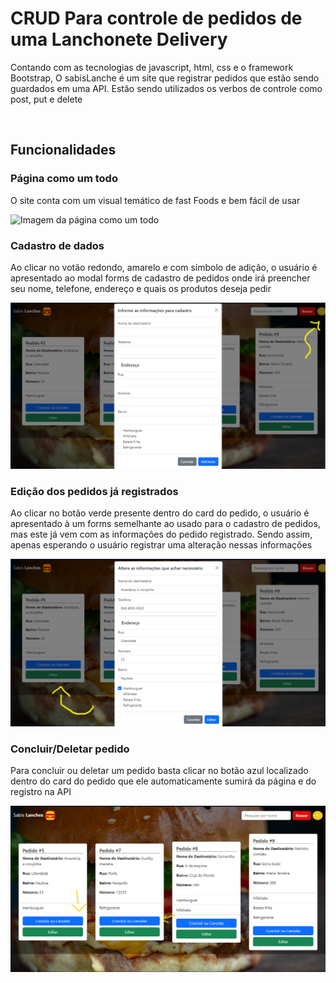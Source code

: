 <h1>CRUD Para controle de pedidos de uma Lanchonete Delivery</h1>

<p>Contando com as tecnologias de javascript, html, css e o framework Bootstrap, O sabisLanche é um site que registrar pedidos que estão sendo guardados em uma API. Estão sendo utilizados os verbos de controle como post, put e delete</p>
<br>
<h2>Funcionalidades</h2>
<h3>Página como um todo</h3>
<p>O site conta com um visual temático de fast Foods e bem fácil de usar</p>
<img src ="./assets/midias-README/página.png" alt="Imagem da página como um todo">
<h3>Cadastro de dados</h3>
<p>Ao clicar no votão redondo, amarelo e com símbolo de adição, o usuário é apresentado ao modal forms de cadastro de pedidos onde irá preencher seu nome, telefone, endereço e quais os produtos deseja pedir</p>
<img src ="./assets/midias-README/modalCadastro.png" alt="Imagem do formulário de cadastro de pedidos">
<h3>Edição dos pedidos já registrados</h3>
<p>Ao clicar no botão verde presente dentro do card do pedido, o usuário é apresentado à um forms semelhante ao usado para o cadastro de pedidos, mas este já vem com as informações do pedido registrado. Sendo assim, apenas esperando o usuário registrar uma alteração nessas informações</p>
<img src ="./assets/midias-README/modalEdicao.png" alt="Imagem do formulário de edição das informações de um pedido já registrado">
<h3>Concluir/Deletar pedido</h3>
<p>Para concluir ou deletar um pedido basta clicar no botão azul localizado dentro do card do pedido que ele automaticamente sumirá da página e do registro na API</p>
<img src="./assets/midias-README/concluirOuDeletar.png" alt="Imagem da página como uma toda com a presença de uma seta indicando onde é o botão de concluir ou deletar">
